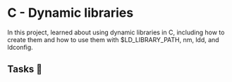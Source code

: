 # C - Dynamic libraries
In this project, learned about using dynamic libraries in C, including how to create them and how to use them with $LD_LIBRARY_PATH, nm, ldd, and ldconfig.

## Tasks 📃
